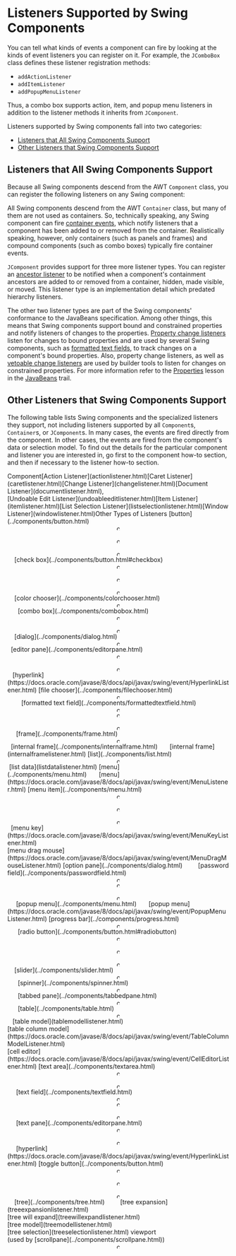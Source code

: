 
# Listeners Supported by Swing Components

You can tell what kinds of events a component can fire by looking at the kinds of event listeners you can register on it. For example, the `JComboBox` class defines these listener registration methods:

- `addActionListener`
- `addItemListener`
- `addPopupMenuListener`

Thus, a combo box supports action, item, and popup menu listeners in addition to the listener methods it inherits from `JComponent`.

Listeners supported by Swing components fall into two categories:

- [Listeners that All Swing Components Support](#all)
- [Other Listeners that Swing Components Support](#many)

<a name="all" id="all"></a>

## Listeners that All Swing Components Support

Because all Swing components descend from the AWT `Component` class, you can register the following listeners on any Swing component:

All Swing components descend from the AWT `Container` class, but many of them are not used as containers. So, technically speaking, any Swing component can fire [container events](containerlistener.html), which notify listeners that a component has been added to or removed from the container. Realistically speaking, however, only containers (such as panels and frames) and compound components (such as combo boxes) typically fire container events.

`JComponent` provides support for three more listener types. You can register an 
[ancestor listener](https://docs.oracle.com/javase/8/docs/api/javax/swing/event/AncestorListener.html) to be notified when a component's containment ancestors are added to or removed from a container, hidden, made visible, or moved. This listener type is an implementation detail which predated hierarchy listeners.

The other two listener types are part of the Swing components' conformance to the JavaBeans specification. Among other things, this means that Swing components support bound and constrained properties and notify listeners of changes to the properties. [Property change listeners](propertychangelistener.html) listen for changes to bound properties and are used by several Swing components, such as 
[formatted text fields](../components/formattedtextfield.html), to track changes on a component's bound properties. Also, property change listeners, as well as 
[vetoable change listeners](https://docs.oracle.com/javase/8/docs/api/java/beans/VetoableChangeListener.html) are used by builder tools to listen for changes on constrained properties. For more information refer to the 
[Properties](../../javabeans/writing/properties.html) lesson in the 
[JavaBeans](../../javabeans/) trail. <a name="many" id="many"></a>

## Other Listeners that Swing Components Support

The following table lists Swing components and the specialized listeners they support, not including listeners supported by all `Component`s, `Container`s, or `JComponent`s. In many cases, the events are fired directly from the component. In other cases, the events are fired from the component's data or selection model. To find out the details for the particular component and listener you are interested in, go first to the component how-to section, and then if necessary to the listener how-to section.
<th id="h1" style="font-weight: bold" align="center">Component</th><th id="h2" align="center">[Action Listener](actionlistener.html)</th><th id="h3" align="center">[Caret Listener](caretlistener.html)</th><th id="h4" align="center">[Change Listener](changelistener.html)</th><th id="h5" align="center">[Document Listener](documentlistener.html),<br />[Undoable Edit Listener](undoableeditlistener.html)</th><th id="h6" align="center">[Item Listener](itemlistener.html)</th><th id="h7" align="center">[List Selection Listener](listselectionlistener.html)</th><th id="h8" align="center">[Window Listener](windowlistener.html)</th><th id="h9" align="center">Other Types of Listeners</th>
<td headers="h1">[button](../components/button.html)</td><td headers="h2" align="center"><!-- action --><center><img src="../../figures/uiswing/../../images/check.gif" width="12" height="12 " align="bottom" alt="checked" /></center></td><td headers="h3" align="center"><!-- caret -->&#160;</td><td headers="h4" align="center"><!-- change --><center><img src="../../figures/uiswing/../../images/check.gif" width="12" height="12 " align="bottom" alt="checked" /></center></td><td headers="h5" align="center"><!-- document -->&#160;</td><td headers="h6" align="center"><!-- item --><center><img src="../../figures/uiswing/../../images/check.gif" width="12" height="12 " align="bottom" alt="checked" /></center></td><td headers="h7" align="center"><!-- listselection -->&#160;</td><td headers="h8" align="center"><!-- window -->&#160;</td><td headers="h9" align="center"><!-- other -->&#160;</td>
<td headers="h1">[check box](../components/button.html#checkbox)</td><td headers="h2" align="center"><!-- action --><center><img src="../../figures/uiswing/../../images/check.gif" width="12" height="12 " align="bottom" alt="checked" /></center></td><td headers="h3" align="center"><!-- caret -->&#160;</td><td headers="h4" align="center"><!-- change --><center><img src="../../figures/uiswing/../../images/check.gif" width="12" height="12 " align="bottom" alt="checked" /></center></td><td headers="h5" align="center"><!-- document -->&#160;</td><td headers="h6" align="center"><!-- item --><center><img src="../../figures/uiswing/../../images/check.gif" width="12" height="12 " align="bottom" alt="checked" /></center></td><td headers="h7" align="center"><!-- listselection -->&#160;</td><td headers="h8" align="center"><!-- window -->&#160;</td><td headers="h9" align="center"><!-- other -->&#160;</td>
<td headers="h1">[color chooser](../components/colorchooser.html)</td><td headers="h2" align="center"><!-- action -->&#160;</td><td headers="h3" align="center"><!-- caret -->&#160;</td><td headers="h4" align="center"><!-- change --><center><img src="../../figures/uiswing/../../images/check.gif" width="12" height="12 " align="bottom" alt="checked" /></center></td><td headers="h5" align="center"><!-- document -->&#160;</td><td headers="h6" align="center"><!-- item -->&#160;</td><td headers="h7" align="center"><!-- listselection -->&#160;</td><td headers="h8" align="center"><!-- window -->&#160;</td><td headers="h9" align="center"><!-- other -->&#160;</td>
<td headers="h1">[combo box](../components/combobox.html)</td><td headers="h2" align="center"><!-- action --><center><img src="../../figures/uiswing/../../images/check.gif" width="12" height="12 " align="bottom" alt="checked" /></center></td><td headers="h3" align="center"><!-- caret -->&#160;</td><td headers="h4" align="center"><!-- change -->&#160;</td><td headers="h5" align="center"><!-- document -->&#160;</td><td headers="h6" align="center"><!-- item --><center><img src="../../figures/uiswing/../../images/check.gif" width="12" height="12 " align="bottom" alt="checked" /></center></td><td headers="h7" align="center"><!-- listselection -->&#160;</td><td headers="h8" align="center"><!-- window -->&#160;</td><td headers="h9" align="center"><!-- other -->&#160;</td>
<td headers="h1">[dialog](../components/dialog.html)</td><td headers="h2" align="center"><!-- action -->&#160;</td><td headers="h3" align="center"><!-- caret -->&#160;</td><td headers="h4" align="center"><!-- change -->&#160;</td><td headers="h5" align="center"><!-- document -->&#160;</td><td headers="h6" align="center"><!-- item -->&#160;</td><td headers="h7" align="center"><!-- listselection -->&#160;</td><td headers="h8" align="center"><!-- window --><center><img src="../../figures/uiswing/../../images/check.gif" width="12" height="12 " align="bottom" alt="checked" /></center></td><td headers="h9" align="center"><!-- other -->&#160;</td>
<td headers="h1">[editor pane](../components/editorpane.html)</td><td headers="h2" align="center"><!-- action -->&#160;</td><td headers="h3" align="center"><!-- caret --><center><img src="../../figures/uiswing/../../images/check.gif" width="12" height="12 " align="bottom" alt="checked" /></center></td><td headers="h4" align="center"><!-- change -->&#160;</td><td headers="h5" align="center"><!-- document --><center><img src="../../figures/uiswing/../../images/check.gif" width="12" height="12 " align="bottom" alt="checked" /></center></td><td headers="h6" align="center"><!-- item -->&#160;</td><td headers="h7" align="center"><!-- listselection -->&#160;</td><td headers="h8" align="center"><!-- window -->&#160;</td><td headers="h9" align="center"><!-- other -->[hyperlink](https://docs.oracle.com/javase/8/docs/api/javax/swing/event/HyperlinkListener.html)</td>
<td headers="h1">[file chooser](../components/filechooser.html)</td><td headers="h2" align="center"><!-- action --><center><img src="../../figures/uiswing/../../images/check.gif" width="12" height="12 " align="bottom" alt="checked" /></center></td><td headers="h3" align="center"><!-- caret -->&#160;</td><td headers="h4" align="center"><!-- change -->&#160;</td><td headers="h5" align="center"><!-- document -->&#160;</td><td headers="h6" align="center"><!-- item -->&#160;</td><td headers="h7" align="center"><!-- listselection -->&#160;</td><td headers="h8" align="center"><!-- window -->&#160;</td><td headers="h9" align="center"><!-- other -->&#160;</td>
<td headers="h1">[formatted text field](../components/formattedtextfield.html)</td><td headers="h2" align="center"><!-- action --><center><img src="../../figures/uiswing/../../images/check.gif" width="12" height="12 " align="bottom" alt="checked" /></center></td><td headers="h3" align="center"><!-- caret --><center><img src="../../figures/uiswing/../../images/check.gif" width="12" height="12 " align="bottom" alt="checked" /></center></td><td headers="h4" align="center"><!-- change -->&#160;</td><td headers="h5" align="center"><!-- document --><center><img src="../../figures/uiswing/../../images/check.gif" width="12" height="12 " align="bottom" alt="checked" /></center></td><td headers="h6" align="center"><!-- item -->&#160;</td><td headers="h7" align="center"><!-- listselection -->&#160;</td><td headers="h8" align="center"><!-- window -->&#160;</td><td headers="h9" align="center"><!-- other -->&#160;</td>
<td headers="h1">[frame](../components/frame.html)</td><td headers="h2" align="center"><!-- action -->&#160;</td><td headers="h3" align="center"><!-- caret -->&#160;</td><td headers="h4" align="center"><!-- change -->&#160;</td><td headers="h5" align="center"><!-- document -->&#160;</td><td headers="h6" align="center"><!-- item -->&#160;</td><td headers="h7" align="center"><!-- listselection -->&#160;</td><td headers="h8" align="center"><!-- window --><center><img src="../../figures/uiswing/../../images/check.gif" width="12" height="12 " align="bottom" alt="checked" /></center></td><td headers="h9" align="center"><!-- other -->&#160;</td>
<td headers="h1">[internal frame](../components/internalframe.html)</td><td headers="h2" align="center"><!-- action -->&#160;</td><td headers="h3" align="center"><!-- caret -->&#160;</td><td headers="h4" align="center"><!-- change -->&#160;</td><td headers="h5" align="center"><!-- document -->&#160;</td><td headers="h6" align="center"><!-- item -->&#160;</td><td headers="h7" align="center"><!-- listselection -->&#160;</td><td headers="h8" align="center"><!-- window -->&#160;</td><td headers="h9" align="center"><!-- other -->[internal frame](internalframelistener.html)</td>
<td headers="h1">[list](../components/list.html)</td><td headers="h2" align="center"><!-- action -->&#160;</td><td headers="h3" align="center"><!-- caret -->&#160;</td><td headers="h4" align="center"><!-- change -->&#160;</td><td headers="h5" align="center"><!-- document -->&#160;</td><td headers="h6" align="center"><!-- item -->&#160;</td><td headers="h7" align="center"><!-- listselection --><center><img src="../../figures/uiswing/../../images/check.gif" width="12" height="12 " align="bottom" alt="checked" /></center></td><td headers="h8" align="center"><!-- window -->&#160;</td><td headers="h9" align="center"><!-- other -->[list data](listdatalistener.html)</td>
<td headers="h1">[menu](../components/menu.html)</td><td headers="h2" align="center"><!-- action -->&#160;</td><td headers="h3" align="center"><!-- caret -->&#160;</td><td headers="h4" align="center"><!-- change -->&#160;</td><td headers="h5" align="center"><!-- document -->&#160;</td><td headers="h6" align="center"><!-- item -->&#160;</td><td headers="h7" align="center"><!-- listselection -->&#160;</td><td headers="h8" align="center"><!-- window -->&#160;</td><td headers="h9" align="center"><!-- other -->[menu](https://docs.oracle.com/javase/8/docs/api/javax/swing/event/MenuListener.html)</td>
<td headers="h1">[menu item](../components/menu.html)</td><td headers="h2" align="center"><!-- action --><center><img src="../../figures/uiswing/../../images/check.gif" width="12" height="12 " align="bottom" alt="checked" /></center></td><td headers="h3" align="center"><!-- caret -->&#160;</td><td headers="h4" align="center"><!-- change --><center><img src="../../figures/uiswing/../../images/check.gif" width="12" height="12 " align="bottom" alt="checked" /></center></td><td headers="h5" align="center"><!-- document -->&#160;</td><td headers="h6" align="center"><!-- item --><center><img src="../../figures/uiswing/../../images/check.gif" width="12" height="12 " align="bottom" alt="checked" /></center></td><td headers="h7" align="center"><!-- listselection -->&#160;</td><td headers="h8" align="center"><!-- window -->&#160;</td><td headers="h9" align="center"><!-- other -->[menu key](https://docs.oracle.com/javase/8/docs/api/javax/swing/event/MenuKeyListener.html)<br />[menu drag mouse](https://docs.oracle.com/javase/8/docs/api/javax/swing/event/MenuDragMouseListener.html)</td>
<td headers="h1">[option pane](../components/dialog.html)</td><td headers="h2" align="center"><!-- action -->&#160;</td><td headers="h3" align="center"><!-- caret -->&#160;</td><td headers="h4" align="center"><!-- change -->&#160;</td><td headers="h5" align="center"><!-- document -->&#160;</td><td headers="h6" align="center"><!-- item -->&#160;</td><td headers="h7" align="center"><!-- listselection -->&#160;</td><td headers="h8" align="center"><!-- window -->&#160;</td><td headers="h9" align="center"><!-- other -->&#160;</td>
<td headers="h1">[password field](../components/passwordfield.html)</td><td headers="h2" align="center"><!-- action --><center><img src="../../figures/uiswing/../../images/check.gif" width="12" height="12 " align="bottom" alt="checked" /></center></td><td headers="h3" align="center"><!-- caret --><center><img src="../../figures/uiswing/../../images/check.gif" width="12" height="12 " align="bottom" alt="checked" /></center></td><td headers="h4" align="center"><!-- change -->&#160;</td><td headers="h5" align="center"><!-- document --><center><img src="../../figures/uiswing/../../images/check.gif" width="12" height="12 " align="bottom" alt="checked" /></center></td><td headers="h6" align="center"><!-- item -->&#160;</td><td headers="h7" align="center"><!-- listselection -->&#160;</td><td headers="h8" align="center"><!-- window -->&#160;</td><td headers="h9" align="center"><!-- other -->&#160;</td>
<td headers="h1">[popup menu](../components/menu.html)</td><td headers="h2" align="center"><!-- action -->&#160;</td><td headers="h3" align="center"><!-- caret -->&#160;</td><td headers="h4" align="center"><!-- change -->&#160;</td><td headers="h5" align="center"><!-- document -->&#160;</td><td headers="h6" align="center"><!-- item -->&#160;</td><td headers="h7" align="center"><!-- listselection -->&#160;</td><td headers="h8" align="center"><!-- window -->&#160;</td><td headers="h9" align="center"><!-- other -->[popup menu](https://docs.oracle.com/javase/8/docs/api/javax/swing/event/PopupMenuListener.html)</td>
<td headers="h1">[progress bar](../components/progress.html)</td><td headers="h2" align="center"><!-- action -->&#160;</td><td headers="h3" align="center"><!-- caret -->&#160;</td><td headers="h4" align="center"><!-- change --><center><img src="../../figures/uiswing/../../images/check.gif" width="12" height="12 " align="bottom" alt="checked" /></center></td><td headers="h5" align="center"><!-- document -->&#160;</td><td headers="h6" align="center"><!-- item -->&#160;</td><td headers="h7" align="center"><!-- listselection -->&#160;</td><td headers="h8" align="center"><!-- window -->&#160;</td><td headers="h9" align="center"><!-- other -->&#160;</td>
<td headers="h1">[radio button](../components/button.html#radiobutton)</td><td headers="h2" align="center"><!-- action --><center><img src="../../figures/uiswing/../../images/check.gif" width="12" height="12 " align="bottom" alt="checked" /></center></td><td headers="h3" align="center"><!-- caret -->&#160;</td><td headers="h4" align="center"><!-- change --><center><img src="../../figures/uiswing/../../images/check.gif" width="12" height="12 " align="bottom" alt="checked" /></center></td><td headers="h5" align="center"><!-- document -->&#160;</td><td headers="h6" align="center"><!-- item --><center><img src="../../figures/uiswing/../../images/check.gif" width="12" height="12 " align="bottom" alt="checked" /></center></td><td headers="h7" align="center"><!-- listselection -->&#160;</td><td headers="h8" align="center"><!-- window -->&#160;</td><td headers="h9" align="center"><!-- other -->&#160;</td>
<td headers="h1">[slider](../components/slider.html)</td><td headers="h2" align="center"><!-- action -->&#160;</td><td headers="h3" align="center"><!-- caret -->&#160;</td><td headers="h4" align="center"><!-- change --><center><img src="../../figures/uiswing/../../images/check.gif" width="12" height="12 " align="bottom" alt="checked" /></center></td><td headers="h5" align="center"><!-- document -->&#160;</td><td headers="h6" align="center"><!-- item -->&#160;</td><td headers="h7" align="center"><!-- listselection -->&#160;</td><td headers="h8" align="center"><!-- window -->&#160;</td><td headers="h9" align="center"><!-- other -->&#160;</td>
<td headers="h1">[spinner](../components/spinner.html)</td><td headers="h2" align="center"><!-- action -->&#160;</td><td headers="h3" align="center"><!-- caret -->&#160;</td><td headers="h4" align="center"><!-- change --><center><img src="../../figures/uiswing/../../images/check.gif" width="12" height="12 " align="bottom" alt="checked" /></center></td><td headers="h5" align="center"><!-- document -->&#160;</td><td headers="h6" align="center"><!-- item -->&#160;</td><td headers="h7" align="center"><!-- listselection -->&#160;</td><td headers="h8" align="center"><!-- window -->&#160;</td><td headers="h9" align="center"><!-- other -->&#160;</td>
<td headers="h1">[tabbed pane](../components/tabbedpane.html)</td><td headers="h2" align="center"><!-- action -->&#160;</td><td headers="h3" align="center"><!-- caret -->&#160;</td><td headers="h4" align="center"><!-- change --><center><img src="../../figures/uiswing/../../images/check.gif" width="12" height="12 " align="bottom" alt="checked" /></center></td><td headers="h5" align="center"><!-- document -->&#160;</td><td headers="h6" align="center"><!-- item -->&#160;</td><td headers="h7" align="center"><!-- listselection -->&#160;</td><td headers="h8" align="center"><!-- window -->&#160;</td><td headers="h9" align="center"><!-- other -->&#160;</td>
<td headers="h1">[table](../components/table.html)</td><td headers="h2" align="center"><!-- action -->&#160;</td><td headers="h3" align="center"><!-- caret -->&#160;</td><td headers="h4" align="center"><!-- change -->&#160;</td><td headers="h5" align="center"><!-- document -->&#160;</td><td headers="h6" align="center"><!-- item -->&#160;</td><td headers="h7" align="center"><!-- listselection --><center><img src="../../figures/uiswing/../../images/check.gif" width="12" height="12 " align="bottom" alt="checked" /></center></td><td headers="h8" align="center"><!-- window -->&#160;</td><td headers="h9" align="center"><!-- other -->&#160; [table model](tablemodellistener.html)<br />[table column model](https://docs.oracle.com/javase/8/docs/api/javax/swing/event/TableColumnModelListener.html)<br />[cell editor](https://docs.oracle.com/javase/8/docs/api/javax/swing/event/CellEditorListener.html)</td>
<td headers="h1">[text area](../components/textarea.html)</td><td headers="h2" align="center"><!-- action -->&#160;</td><td headers="h3" align="center"><!-- caret --><center><img src="../../figures/uiswing/../../images/check.gif" width="12" height="12 " align="bottom" alt="checked" /></center></td><td headers="h4" align="center"><!-- change -->&#160;</td><td headers="h5" align="center"><!-- document --><center><img src="../../figures/uiswing/../../images/check.gif" width="12" height="12 " align="bottom" alt="checked" /></center></td><td headers="h6" align="center"><!-- item -->&#160;</td><td headers="h7" align="center"><!-- listselection -->&#160;</td><td headers="h8" align="center"><!-- window -->&#160;</td><td headers="h9" align="center"><!-- other -->&#160;</td>
<td headers="h1">[text field](../components/textfield.html)</td><td headers="h2" align="center"><!-- action --><center><img src="../../figures/uiswing/../../images/check.gif" width="12" height="12 " align="bottom" alt="checked" /></center></td><td headers="h3" align="center"><!-- caret --><center><img src="../../figures/uiswing/../../images/check.gif" width="12" height="12 " align="bottom" alt="checked" /></center></td><td headers="h4" align="center"><!-- change -->&#160;</td><td headers="h5" align="center"><!-- document --><center><img src="../../figures/uiswing/../../images/check.gif" width="12" height="12 " align="bottom" alt="checked" /></center></td><td headers="h6" align="center"><!-- item -->&#160;</td><td headers="h7" align="center"><!-- listselection -->&#160;</td><td headers="h8" align="center"><!-- window -->&#160;</td><td headers="h9" align="center"><!-- other -->&#160;</td>
<td headers="h1">[text pane](../components/editorpane.html)</td><td headers="h2" align="center"><!-- action -->&#160;</td><td headers="h3" align="center"><!-- caret --><center><img src="../../figures/uiswing/../../images/check.gif" width="12" height="12 " align="bottom" alt="checked" /></center></td><td headers="h4" align="center"><!-- change -->&#160;</td><td headers="h5" align="center"><!-- document --><center><img src="../../figures/uiswing/../../images/check.gif" width="12" height="12 " align="bottom" alt="checked" /></center></td><td headers="h6" align="center"><!-- item -->&#160;</td><td headers="h7" align="center"><!-- listselection -->&#160;</td><td headers="h8" align="center"><!-- window -->&#160;</td><td headers="h9" align="center"><!-- other -->&#160; [hyperlink](https://docs.oracle.com/javase/8/docs/api/javax/swing/event/HyperlinkListener.html)</td>
<td headers="h1">[toggle button](../components/button.html)</td><td headers="h2" align="center"><!-- action --><center><img src="../../figures/uiswing/../../images/check.gif" width="12" height="12 " align="bottom" alt="checked" /></center></td><td headers="h3" align="center"><!-- caret -->&#160;</td><td headers="h4" align="center"><!-- change --><center><img src="../../figures/uiswing/../../images/check.gif" width="12" height="12 " align="bottom" alt="checked" /></center></td><td headers="h5" align="center"><!-- document -->&#160;</td><td headers="h6" align="center"><!-- item --><center><img src="../../figures/uiswing/../../images/check.gif" width="12" height="12 " align="bottom" alt="checked" /></center></td><td headers="h7" align="center"><!-- listselection -->&#160;</td><td headers="h8" align="center"><!-- window -->&#160;</td><td headers="h9" align="center"><!-- other -->&#160;</td>
<td headers="h1">[tree](../components/tree.html)</td><td headers="h2" align="center"><!-- action -->&#160;</td><td headers="h3" align="center"><!-- caret -->&#160;</td><td headers="h4" align="center"><!-- change -->&#160;</td><td headers="h5" align="center"><!-- document -->&#160;</td><td headers="h6" align="center"><!-- item -->&#160;</td><td headers="h7" align="center"><!-- listselection -->&#160;</td><td headers="h8" align="center"><!-- window -->&#160;</td><td headers="h9" align="center"><!-- other -->&#160; [tree expansion](treeexpansionlistener.html)<br />[tree will expand](treewillexpandlistener.html)<br />[tree model](treemodellistener.html)<br />[tree selection](treeselectionlistener.html)</td>
<td headers="h1">viewport<br />(used by [scrollpane](../components/scrollpane.html))</td><td headers="h2" align="center"><!-- action -->&#160;</td><td headers="h3" align="center"><!-- caret -->&#160;</td><td headers="h4" align="center"><!-- change --><center><img src="../../figures/uiswing/../../images/check.gif" width="12" height="12 " align="bottom" alt="checked" /></center></td><td headers="h5" align="center"><!-- document -->&#160;</td><td headers="h6" align="center"><!-- item -->&#160;</td><td headers="h7" align="center"><!-- listselection -->&#160;</td><td headers="h8" align="center"><!-- window -->&#160;</td><td headers="h9" align="center"><!-- other -->&#160;</td>
